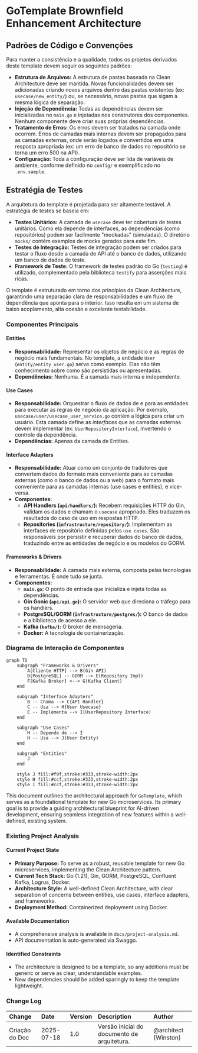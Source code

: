 # GoTemplate Brownfield Enhancement Architecture

## Padrões de Código e Convenções

Para manter a consistência e a qualidade, todos os projetos derivados deste template devem seguir os seguintes padrões:

- **Estrutura de Arquivos:** A estrutura de pastas baseada na Clean Architecture deve ser mantida. Novas funcionalidades devem ser adicionadas criando novos arquivos dentro das pastas existentes (ex: `usecase/new_entity/`) ou, se necessário, novas pastas que sigam a mesma lógica de separação.
- **Injeção de Dependência:** Todas as dependências devem ser inicializadas no `main.go` e injetadas nos construtores dos componentes. Nenhum componente deve criar suas próprias dependências.
- **Tratamento de Erros:** Os erros devem ser tratados na camada onde ocorrem. Erros de camadas mais internas devem ser propagados para as camadas externas, onde serão logados e convertidos em uma resposta apropriada (ex: um erro de banco de dados no repositório se torna um erro 500 na API).
- **Configuração:** Toda a configuração deve ser lida de variáveis de ambiente, conforme definido no `config/` e exemplificado no `.env.sample`.

## Estratégia de Testes

A arquitetura do template é projetada para ser altamente testável. A estratégia de testes se baseia em:

- **Testes Unitários:** A camada de `usecase` deve ter cobertura de testes unitários. Como ela depende de interfaces, as dependências (como repositórios) podem ser facilmente "mockadas" (simuladas). O diretório `mocks/` contém exemplos de mocks gerados para este fim.
- **Testes de Integração:** Testes de integração podem ser criados para testar o fluxo desde a camada de API até o banco de dados, utilizando um banco de dados de teste.
- **Framework de Teste:** O framework de testes padrão do Go (`testing`) é utilizado, complementado pela biblioteca `testify` para asserções mais ricas.

O template é estruturado em torno dos princípios da Clean Architecture, garantindo uma separação clara de responsabilidades e um fluxo de dependência que aponta para o interior. Isso resulta em um sistema de baixo acoplamento, alta coesão e excelente testabilidade.

### Componentes Principais

#### Entities

- **Responsabilidade:** Representar os objetos de negócio e as regras de negócio mais fundamentais. No template, a entidade `User` (`entity/entity_user.go`) serve como exemplo. Elas não têm conhecimento sobre como são persistidas ou apresentadas.
- **Dependências:** Nenhuma. É a camada mais interna e independente.

#### Use Cases

- **Responsabilidade:** Orquestrar o fluxo de dados de e para as entidades para executar as regras de negócio da aplicação. Por exemplo, `usecase/user/usecase_user_service.go` contém a lógica para criar um usuário. Esta camada define as _interfaces_ que as camadas externas devem implementar (ex: `UserRepositoryInterface`), invertendo o controle da dependência.
- **Dependências:** Apenas da camada de Entities.

#### Interface Adapters

- **Responsabilidade:** Atuar como um conjunto de tradutores que convertem dados do formato mais conveniente para as camadas externas (como o banco de dados ou a web) para o formato mais conveniente para as camadas internas (use cases e entities), e vice-versa.
- **Componentes:**
  - **API Handlers (`api/handlers/`):** Recebem requisições HTTP do Gin, validam os dados e chamam o `usecase` apropriado. Eles traduzem os resultados do caso de uso em respostas HTTP.
  - **Repositories (`infrastructure/repository/`):** Implementam as interfaces de repositório definidas pelos `use cases`. São responsáveis por persistir e recuperar dados do banco de dados, traduzindo entre as entidades de negócio e os modelos do GORM.

#### Frameworks & Drivers

- **Responsabilidade:** A camada mais externa, composta pelas tecnologias e ferramentas. É onde tudo se junta.
- **Componentes:**
  - **`main.go`:** O ponto de entrada que inicializa e injeta todas as dependências.
  - **Gin Gonic (`api/api.go`):** O servidor web que direciona o tráfego para os handlers.
  - **PostgreSQL/GORM (`infrastructure/postgres/`):** O banco de dados e a biblioteca de acesso a ele.
  - **Kafka (`kafka/`):** O broker de mensageria.
  - **Docker:** A tecnologia de containerização.

### Diagrama de Interação de Componentes

```mermaid
graph TD
    subgraph "Frameworks & Drivers"
        A[Cliente HTTP] --> B(Gin API)
        D[PostgreSQL] -- GORM --> E(Repository Impl)
        F[Kafka Broker] <--> G(Kafka Client)
    end

    subgraph "Interface Adapters"
        B -- Chama --> C{API Handler}
        C -- Usa --> H{User Usecase}
        E -- Implementa --> I(UserRepository Interface)
    end

    subgraph "Use Cases"
        H -- Depende de --> I
        H -- Usa --> J(User Entity)
    end

    subgraph "Entities"
        J
    end

    style J fill:#f9f,stroke:#333,stroke-width:2px
    style H fill:#ccf,stroke:#333,stroke-width:2px
    style I fill:#ccf,stroke:#333,stroke-width:2px
```

This document outlines the architectural approach for `GoTemplate`, which serves as a foundational template for new Go microservices. Its primary goal is to provide a guiding architectural blueprint for AI-driven development, ensuring seamless integration of new features within a well-defined, existing system.

### Existing Project Analysis

#### Current Project State

- **Primary Purpose:** To serve as a robust, reusable template for new Go microservices, implementing the Clean Architecture pattern.
- **Current Tech Stack:** Go (1.21), Gin, GORM, PostgreSQL, Confluent Kafka, Logrus, Docker.
- **Architecture Style:** A well-defined Clean Architecture, with clear separation of concerns between entities, use cases, interface adapters, and frameworks.
- **Deployment Method:** Containerized deployment using Docker.

#### Available Documentation

- A comprehensive analysis is available in `docs/project-analysis.md`.
- API documentation is auto-generated via Swaggo.

#### Identified Constraints

- The architecture is designed to be a template, so any additions must be generic or serve as clear, understandable examples.
- New dependencies should be added sparingly to keep the template lightweight.

### Change Log

| Change         | Date       | Version | Description                                 | Author               |
| :------------- | :--------- | :------ | :------------------------------------------ | :------------------- |
| Criação do Doc | 2025-07-18 | 1.0     | Versão inicial do documento de arquitetura. | @architect (Winston) |
